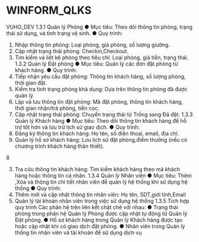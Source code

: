 # WINFORM_QLKS
VUHO_DEV
1.3.1 Quản lý Phòng
● Mục tiêu: Theo dõi thông tin phòng, trạng thái sử dụng, và tình trạng vệ sinh.
● Quy trình:
1. Nhập thông tin phòng: Loại phòng, giá phòng, số lượng giường.
2. Cập nhật trạng thái phòng: Checkin,Checkout.
3. Tìm kiếm và liệt kê phòng theo tiêu chí: Loại phòng, giá tiền, trạng thái.
1.3.2 Quản lý Đặt phòng
● Mục tiêu: Quản lý các đơn đặt phòng từ khách hàng.
● Quy trình:
1. Tiếp nhận yêu cầu đặt phòng: Thông tin khách hàng, số lượng phòng, thời
gian đặt.
2. Kiểm tra tình trạng phòng khả dụng: Dựa trên thông tin phòng đã được
quản lý.
3. Lập và lưu thông tin đặt phòng: Mã đặt phòng, thông tin khách hàng, thời
gian nhận/trả phòng, tiền cọc.
4. Cập nhật trạng thái phòng: Chuyển trạng thái từ Trống sang Đã đặt.
1.3.3 Quản lý Khách hàng
● Mục tiêu: Theo dõi thông tin khách hàng để hỗ trợ tốt hơn và lưu trữ lịch sử giao
dịch.
● Quy trình:
1. Đăng ký thông tin khách hàng: Họ tên, số điện thoại, email, địa chỉ.
2. Quản lý hồ sơ khách hàng: Lưu lịch sử đặt phòng,điểm thưởng (nếu có
chương trình khách hàng thân thiết).

8

3. Tra cứu thông tin khách hàng: Tìm kiếm khách hàng theo mã khách hàng
hoặc thông tin cá nhân.
1.3.4 Quản lý Nhân viên
● Mục tiêu: Thêm ,Xóa và thông tin chi tiết nhân viên để quản lý hệ thống khi sử
dụng hệ thống
● Quy trình:
1. Thêm mới và cập nhật thông tin nhân viên: Họ tên, SDT,giới tính,Email
2. Quản lý tài khoản nhân viên trong việc sử dụng hệ thống
1.3.5 Tích hợp quy trình
Các phân hệ trên liên kết chặt chẽ với nhau:
● Trạng thái phòng trong phân hệ Quản lý Phòng được cập nhật tự động từ Quản lý
Đặt phòng.
● Hồ sơ khách hàng trong Quản lý Khách hàng được tạo hoặc cập nhật khi có giao
dịch đặt phòng.
● Nhân viên trong Quản lý thông tin nhân viên và tài khoản để sử dụng dịch vụ
